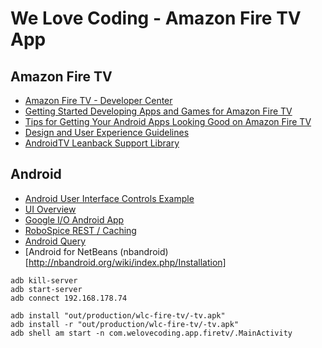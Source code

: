 We Love Coding - Amazon Fire TV App
===========

## Amazon Fire TV

- [Amazon Fire TV - Developer Center](https://developer.amazon.com/public/solutions/devices/fire-tv)
- [Getting Started Developing Apps and Games for Amazon Fire TV](https://developer.amazon.com/public/solutions/devices/fire-tv/overview/getting-started-developing-apps-and-games-for-amazon-fire-tv)
- [Tips for Getting Your Android Apps Looking Good on Amazon Fire TV](https://developer.amazon.com/public/community/post/Tx3594PD3QYMWL2/Tips-for-Getting-Your-Android-Apps-Looking-Good-on-Amazon-Fire-TV)
- [Design and User Experience Guidelines](https://developer.amazon.com/public/solutions/devices/fire-tv/docs/design-and-user-experience-guidelines)
- [AndroidTV Leanback Support Library](https://github.com/googlesamples/androidtv-Leanback)

## Android

- [Android User Interface Controls Example](http://examples.javacodegeeks.com/android/core/ui/android-user-interface-controls-example/)
- [UI Overview](http://developer.android.com/guide/topics/ui/controls.html)
- [Google I/O Android App](https://github.com/google/iosched)
- [RoboSpice REST / Caching](https://github.com/stephanenicolas/robospice)
- [Android Query](https://github.com/androidquery/androidquery)
- [Android for NetBeans (nbandroid)[http://nbandroid.org/wiki/index.php/Installation]

```
adb kill-server
adb start-server
adb connect 192.168.178.74

adb install "out/production/wlc-fire-tv/-tv.apk"
adb install -r "out/production/wlc-fire-tv/-tv.apk"
adb shell am start -n com.welovecoding.app.firetv/.MainActivity
```
